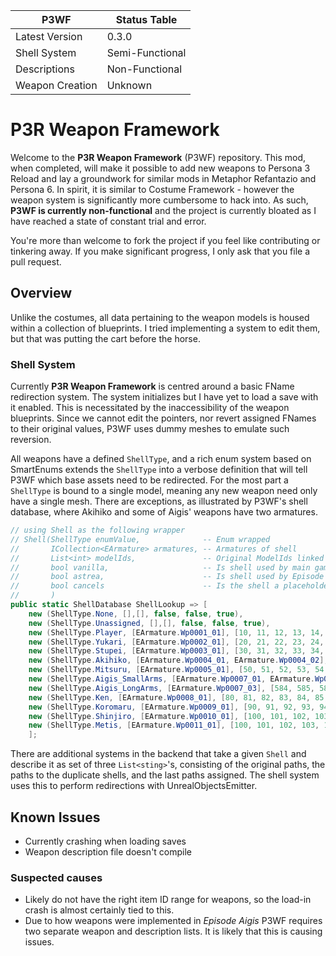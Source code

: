 | P3WF            | Status Table    |
|-----------------|-----------------|
| Latest Version  | 0.3.0           |
| Shell System    | Semi-Functional |
| Descriptions    | Non-Functional  |
| Weapon Creation | Unknown         |

# P3R Weapon Framework
Welcome to the **P3R Weapon Framework** (P3WF) repository. This mod, when completed, will make it possible to add new weapons to Persona 3 Reload and lay a groundwork for similar mods in Metaphor Refantazio and Persona 6. In spirit, it is similar to Costume Framework - however the weapon system is significantly more cumbersome to hack into. As such, **P3WF is currently non-functional** and the project is currently bloated as I have reached a state of constant trial and error.

You're more than welcome to fork the project if you feel like contributing or tinkering away. If you make significant progress, I only ask that you file a pull request.

## Overview
Unlike the costumes, all data pertaining to the weapon models is housed within a collection of blueprints. I tried implementing a system to edit them, but that was putting the cart before the horse.

### Shell System
Currently **P3R Weapon Framework** is centred around a basic FName redirection system. The system initializes but I have yet to load a save with it enabled. This is necessitated by the inaccessibility of the weapon blueprints. Since we cannot edit the pointers, nor revert assigned FNames to their original values, P3WF uses dummy meshes to emulate such reversion.

All weapons have a defined `ShellType`, and a rich enum system based on SmartEnums extends the `ShellType` into a verbose definition that will tell P3WF which base assets need to be redirected. For the most part a `ShellType` is bound to a single model, meaning any new weapon need only have a single mesh. There are exceptions, as illustrated by P3WF's shell database, where Akihiko and some of Aigis' weapons have two armatures.

```csharp
// using Shell as the following wrapper 
// Shell(ShellType enumValue,              -- Enum wrapped 
//       ICollection<EArmature> armatures, -- Armatures of shell
//       List<int> modelIds,               -- Original ModelIds linked to shell
//       bool vanilla,                     -- Is shell used by main game
//       bool astrea,                      -- Is shell used by Episode Aigis
//       bool cancels                      -- Is the shell a placeholder
//       )
public static ShellDatabase ShellLookup => [
    new (ShellType.None, [],[], false, false, true),
    new (ShellType.Unassigned, [],[], false, false, true),
    new (ShellType.Player, [EArmature.Wp0001_01], [10, 11, 12, 13, 14, 15, 16, 17, 18, 19], astrea: false),
    new (ShellType.Yukari, [EArmature.Wp0002_01], [20, 21, 22, 23, 24, 25, 26, 27, 28]),
    new (ShellType.Stupei, [EArmature.Wp0003_01], [30, 31, 32, 33, 34, 35, 36, 37, 38, 39]),
    new (ShellType.Akihiko, [EArmature.Wp0004_01, EArmature.Wp0004_02], [40, 41, 42, 43, 44, 45, 46, 47, 48]),
    new (ShellType.Mitsuru, [EArmature.Wp0005_01], [50, 51, 52, 53, 54, 55, 56, 57]),
    new (ShellType.Aigis_SmallArms, [EArmature.Wp0007_01, EArmature.Wp0007_02], [326, 327]),
    new (ShellType.Aigis_LongArms, [EArmature.Wp0007_03], [584, 585, 586, 587, 588, 589]),
    new (ShellType.Ken, [EArmature.Wp0008_01], [80, 81, 82, 83, 84, 85, 86, 87, 88, 89]),
    new (ShellType.Koromaru, [EArmature.Wp0009_01], [90, 91, 92, 93, 94, 95, 96, 97]),
    new (ShellType.Shinjiro, [EArmature.Wp0010_01], [100, 101, 102, 103, 104, 105], astrea: false),
    new (ShellType.Metis, [EArmature.Wp0011_01], [100, 101, 102, 103, 104, 105, 106], vanilla: false),
    ];
```
There are additional systems in the backend that take a given `Shell` and describe it as set of three `List<sting>`'s, consisting of the original paths, the paths to the duplicate shells, and the last paths assigned. The shell system uses this to perform redirections with UnrealObjectsEmitter.


## Known Issues

* Currently crashing when loading saves 
* Weapon description file doesn't compile

### Suspected causes

* Likely do not have the right item ID range for weapons, so the load-in crash is almost certainly tied to this.
* Due to how weapons were implemented in *Episode Aigis* P3WF requires two separate weapon and description lists. It is likely that this is causing issues.